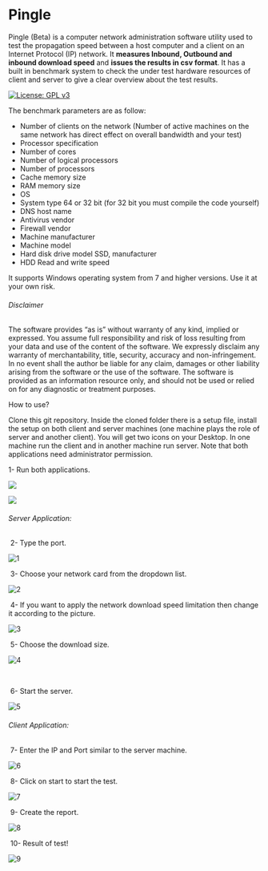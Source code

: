 # Pingle 
Pingle (Beta) is a computer network administration software utility used to test the propagation speed between a host computer and a client on an Internet Protocol (IP) network. It **measures Inbound, Outbound and inbound download speed** and **issues the results in csv format**. It has a built in benchmark system to check the under test hardware resources of client and server to give a clear overview about the test results. 

[![License: GPL v3](https://img.shields.io/badge/License-GPLv3-blue.svg)](https://www.gnu.org/licenses/gpl-3.0)

The benchmark parameters are as follow:

* Number of clients on the network (Number of active machines on the same network has direct effect on overall bandwidth and your test)
* Processor specification
* Number of cores  
* Number of logical processors 
* Number of processors
* Cache memory size
* RAM memory size
* OS
* System type 64 or 32 bit (for 32 bit you must compile the code yourself)
* DNS host name
* Antivirus vendor
* Firewall vendor
* Machine manufacturer 
* Machine model
* Hard disk drive model SSD, manufacturer
* HDD Read and write speed



It supports Windows operating system from 7 and higher versions. Use it at your own risk.

###### Disclaimer

The software provides “as is” without warranty of any kind, implied or expressed. You assume full responsibility and risk of loss resulting from your data and use of the content of the software. We expressly disclaim any warranty of merchantability, title, security, accuracy and non-infringement. In no event shall the author be liable for any claim, damages or other liability arising from the software or the use of the software. The software is provided as an information resource only, and should not be used or relied on for any diagnostic or treatment purposes.



How to use?

Clone this git repository. Inside the cloned folder there is a setup file, install the setup on both client and server machines (one machine plays the role of server and another client).  You will get two icons on your Desktop. In one machine run the client and in another machine run server. Note that both applications need administrator permission.  



1- Run both applications. 

![](/images/cli_icon.png)

![](/images/serv_icon.png)



###### Server Application:

​	2- Type the port.

![1](/images/1.png)



​	3- Choose your network card from the dropdown list. 

![2](/images/2.png)



​	4- If you want to apply the network download speed limitation then change it according to the  picture. 

![3](/images/3.png)



​	5- Choose the download size. 

![4](/images/4.png)

​	

​	6- Start the server.

![5](/images/5.png)



###### Client Application:

​	7- Enter the IP and Port similar to the server machine.

![6](/images/6.png)



​	8- Click on start to start the test.

![7](/images/7.png)



​	9- Create the report.

![8](/images/8.png)



​	10- Result of test!

![9](/images/9.png)

